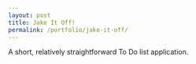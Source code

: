 ```yaml
---
layout: post
title: Jake It Off!
permalink: /portfolio/jake-it-off/
---
```


A short, relatively straightforward To Do list application.
